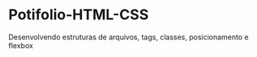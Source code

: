 # Potifolio-HTML-CSS
 Desenvolvendo estruturas de arquivos, tags, classes, posicionamento e flexbox
